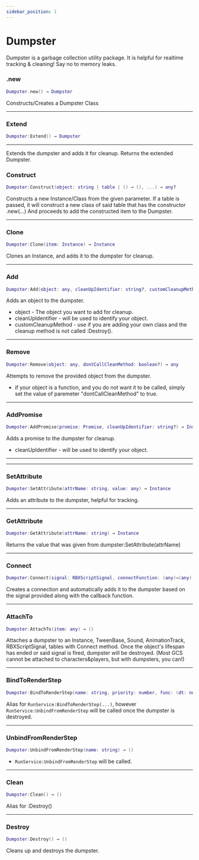 ```yaml
---
sidebar_position: 1
---
```


# Dumpster

Dumpster is a garbage collection utility package. It is helpful for realtime tracking & cleaning! Say no to memory leaks.

### .new
```lua
Dumpster.new() → Dumpster
```

Constructs/Creates a Dumpster Class

---

### Extend
```lua
Dumpster:Extend() → Dumpster
```

---

Extends the dumpster and adds it for cleanup. Returns the extended Dumpster.

### Construct
```lua
Dumpster:Construct(object: string | table | () → (), ...) → any?
```

Constructs a new Instance/Class from the given parameter.
If a table is passed, it will construct a new class of said table that has the constructor .new(...)
And proceeds to add the constructed item to the Dumpster.

---

### Clone
```lua
Dumpster:Clone(item: Instance) → Instance
```

Clones an Instance, and adds it to the dumpster for cleanup.

---

### Add

```lua
Dumpster:Add(object: any, cleanUpIdentifier: string?, customCleanupMethod: string?) → any
```

Adds an object to the dumpster.
- object - The object you want to add for cleanup.
- cleanUpIdentifier - will be used to identify your object.
- customCleanupMethod - use if you are adding your own class and the cleanup method is not called :Destroy().

---

### Remove

```lua
Dumpster:Remove(object: any, dontCallCleanMethod: boolean?) → any
```

Attempts to remove the provided object from the dumpster.
- if your object is a function, and you do not want it to be called, simply set the value of paremeter "dontCallCleanMethod" to true.

---

### AddPromise

```lua
Dumpster:AddPromise(promise: Promise, cleanUpIdentifier: string?) → Instance
```

Adds a promise to the dumpster for cleanup.
- cleanUpIdentifier - will be used to identify your object.

---

---

### SetAttribute

```lua
Dumpster:SetAttribute(attrName: string, value: any) → Instance
```

Adds an attribute to the dumpster, helpful for tracking.

---

### GetAttribute

```lua
Dumpster:GetAttribute(attrName: string) → Instance
```

Returns the value that was given from dumpster:SetAttribute(attrName)

---

### Connect

```lua
Dumpster:Connect(signal: RBXScriptSignal, connectFunction: (any)→(any), cleanupIdentifier: string?) → any
```

Creates a connection and automatically adds it to the dumpster based on the signal provided along with the callback function.

---

### AttachTo

```lua
Dumpster:AttachTo(item: any) → ()
```

Attaches a dumpster to an Instance, TweenBase, Sound, AnimationTrack, RBXScriptSignal, tables with Connect method. Once the object's lifespan has ended or said signal is fired, dumpster will be destroyed. (Most GCS cannot be attached to characters&players, but with dumpsters, you can!)

---

### BindToRenderStep

```lua
Dumpster:BindToRenderStep(name: string, priority: number, func: (dt: number)->(any)) → ()
```

Alias for `RunService:BindToRenderStep(...)`, however `RunService:UnbindFromRenderStep` will be called once the dumpster is destroyed.

---

### UnbindFromRenderStep

```lua
Dumpster:UnbindFromRenderStep(name: string) → ()
```

-  `RunService:UnbindFromRenderStep` will be called.

---

### Clean

```lua
Dumpster:Clean() → ()
```

Alias for :Destroy()

---

### Destroy

```lua
Dumpster:Destroy() → ()
```

Cleans up and destroys the dumpster.